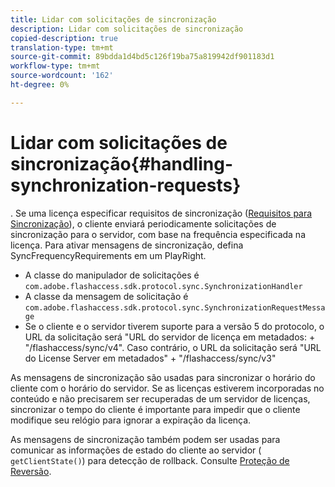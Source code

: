 ```yaml
---
title: Lidar com solicitações de sincronização
description: Lidar com solicitações de sincronização
copied-description: true
translation-type: tm+mt
source-git-commit: 89bdda1d4bd5c126f19ba75a819942df901183d1
workflow-type: tm+mt
source-wordcount: '162'
ht-degree: 0%

---
```



# Lidar com solicitações de sincronização{#handling-synchronization-requests}

. Se uma licença especificar requisitos de sincronização ([Requisitos para Sincronização](../../aaxs-protecting-content/content-introduction/content-usage-rules/content-time-based-rules/content-time-based-rules-defining.md#requirements-for-synchronization)), o cliente enviará periodicamente solicitações de sincronização para o servidor, com base na frequência especificada na licença. Para ativar mensagens de sincronização, defina SyncFrequencyRequirements em um PlayRight.

* A classe do manipulador de solicitações é `com.adobe.flashaccess.sdk.protocol.sync.SynchronizationHandler`
* A classe da mensagem de solicitação é `com.adobe.flashaccess.sdk.protocol.sync.SynchronizationRequestMessage`
* Se o cliente e o servidor tiverem suporte para a versão 5 do protocolo, o URL da solicitação será &quot;URL do servidor de licença em metadados: + &quot;/flashaccess/sync/v4&quot;. Caso contrário, o URL da solicitação será &quot;URL do License Server em metadados&quot; + &quot;/flashaccess/sync/v3&quot;

As mensagens de sincronização são usadas para sincronizar o horário do cliente com o horário do servidor. Se as licenças estiverem incorporadas no conteúdo e não precisarem ser recuperadas de um servidor de licenças, sincronizar o tempo do cliente é importante para impedir que o cliente modifique seu relógio para ignorar a expiração da licença.

As mensagens de sincronização também podem ser usadas para comunicar as informações de estado do cliente ao servidor ( `getClientState()`) para detecção de rollback. Consulte [Proteção de Reversão](../../aaxs-protecting-content/content-implementing-the-license-server/content-processing-aaxs-requests/content-rollback-detection.md).